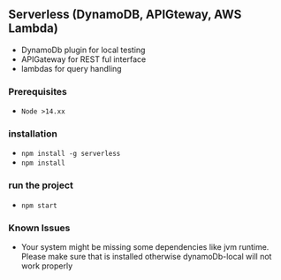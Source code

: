 ## Serverless (DynamoDB, APIGteway, AWS Lambda) 

- DynamoDb plugin for local testing
- APIGateway for REST ful interface
- lambdas for query handling

### Prerequisites
- `Node >14.xx`
### installation
- `npm install -g serverless`
- `npm install`


### run the project
- `npm start`


### Known Issues
- Your system might be missing some dependencies like jvm runtime. Please make sure that is installed otherwise dynamoDb-local will not work properly